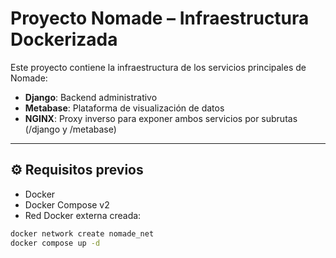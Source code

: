 # Proyecto Nomade – Infraestructura Dockerizada

Este proyecto contiene la infraestructura de los servicios principales de Nomade:

- **Django**: Backend administrativo
- **Metabase**: Plataforma de visualización de datos
- **NGINX**: Proxy inverso para exponer ambos servicios por subrutas (/django y /metabase)

---

## ⚙️ Requisitos previos

- Docker
- Docker Compose v2
- Red Docker externa creada:

```bash
docker network create nomade_net
docker compose up -d
```